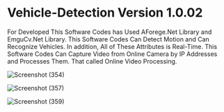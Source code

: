 # Vehicle-Detection Version 1.0.02
For Developed This Software Codes has Used AForege.Net Library and EmguCv.Net Library. This Software Codes Can Detect Motion and Can Recognize Vehicles. In addition, All of These Attributes is Real-Time. This Software Codes Can Capture Video from Online Camera by IP Addresses and Processes Them. That called Online Video Processing.

![Screenshot (354)](https://github.com/Navid-Derakhshandeh/Vehicle-Detection/assets/111235264/d24cccd3-55d0-43ab-b5ab-ef38856c2ba0)

![Screenshot (357)](https://github.com/Navid-Derakhshandeh/Vehicle-Detection/assets/111235264/8d432b09-55ce-4935-b74a-59d59e0395f7)

![Screenshot (359)](https://github.com/Navid-Derakhshandeh/Vehicle-Detection/assets/111235264/05ad9f5b-1401-4c35-b23e-60b7366ad2c2)
